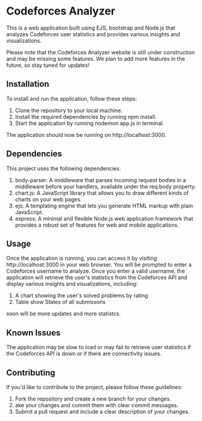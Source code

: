 # Codeforces Analyzer
This is a web application built using EJS, bootstrap and Node.js that analyzes Codeforces user statistics and provides various insights and visualizations.

Please note that the Codeforces Analyzer website is still under construction and may be missing some features. We plan to add more features in the future, so stay tuned for updates!

## Installation
To install and run the application, follow these steps:

1. Clone the repository to your local machine.
2. Install the required dependencies by running npm install.
3. Start the application by running nodemon app.js in terminal.

The application should now be running on http://localhost:3000.

## Dependencies
This project uses the following dependencies:

1. body-parser: A middleware that parses incoming request bodies in a middleware before your handlers, available under the req.body property.
2. chart.js: A JavaScript library that allows you to draw different kinds of charts on your web pages.
3. ejs: A templating engine that lets you generate HTML markup with plain JavaScript.
4. express: A minimal and flexible Node.js web application framework that provides a robust set of features for web and mobile applications.

## Usage
Once the application is running, you can access it by visiting http://localhost:3000 in your web browser. You will be prompted to enter a Codeforces username to analyze. Once you enter a valid username, the application will retrieve the user's statistics from the Codeforces API and display various insights and visualizations, including:

1. A chart showing the user's solved problems by rating
2. Table show States of all submissons

soon will be more updates and more statistcs.

## Known Issues
The application may be slow to load or may fail to retrieve user statistics if the Codeforces API is down or if there are connectivity issues.

## Contributing
If you'd like to contribute to the project, please follow these guidelines:

1. Fork the repository and create a new branch for your changes.
2. ake your changes and commit them with clear commit messages.
3. Submit a pull request and include a clear description of your changes.
